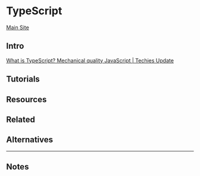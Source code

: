 # TypeScript

[Main Site]() 

## Intro

[What is TypeScript? Mechanical quality JavaScript | Techies Update](http://www.techiesupdates.com/2017/12/what-is-typescript-mechanical-quality-JavaScript.html#.WkSAzw4PQXA.reddit)

## Tutorials

## Resources

## Related

## Alternatives

---

## Notes
